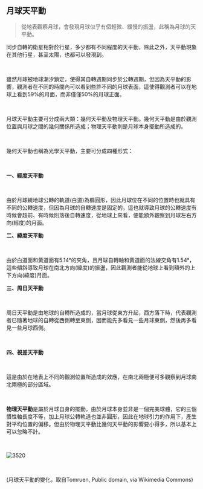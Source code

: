 ## 月球天平動

> 從地表觀察月球，會發現月球似乎有個輕微、緩慢的振盪，此稱為月球的天平動。

同步自轉的衛星相對於行星，多少都有不同程度的天平動，除此之外，天平動現象在其他行星，甚至太陽，也都可以發現到。

<br />

雖然月球被地球潮汐鎖定，使得其自轉週期同步於公轉週期，但因為天平動的影響，觀測者在不同的時間內可以看到些許不同的月球表面，這使得觀測者可以在地球上看到59%的月面，而非僅僅50%的月球正面。

<br />

月球天平動主要可分成兩大類：幾何天平動及物理天平動。幾何天平動是由於觀測位置與月球之間的幾何關係所造成；物理天平動則是月球本身擺動所造成的。

<br />

幾何天平動也稱為光學天平動，主要可分成四種形式：

<br />

**一、經度天平動**

<br />

由於月球繞地球公轉的軌道(白道)為橢圓形，因此月球位在不同的位置時也就具有不同的公轉速度，但因為月球的自轉速度是固定的，這也就導致月球的公轉速度有時候會超前、有時候則落後自轉速度，從地球上來看，便能額外觀察到月球左右方向(經度)的月面。

**二、緯度天平動**

<br />

由於白道面和黃道面有5.14°的夾角，且月球自轉軸和黃道面的法線交角有1.54°，這些傾斜導致月球在南北方向(緯度)的振盪，因此觀測者能從地球上看到額外的上下方向(緯度)月面。

**三、周日天平動**

<br />

周日天平動是由地球的自轉所造成的，當月球從東方升起，西方落下時，代表觀測者已隨著地球的自轉從西側轉至東側，因而能先多看見一些月球東側，然後再多看見一些月球西側。

<br />

**四、視差天平動**

<br />

這是由於在地表上不同的觀測位置所造成的效應，在南北兩極便可多觀察到月球南北兩極的部分區域。

<br />

**物理天平動**是屬於月球自身的擺動，由於月球本身並非是一個完美球體，它的三個慣性軸長度不等，加上月球公轉軌道也並非圓形，因此在地球引力的作用下，產生對平均位置的偏移。但由於物理天平動比幾何天平動的影響要小得多，所以基本上可以忽略不計。

<br />

![3520](https://i.imgur.com/nMlkKwg.png)

<br />

(月球天平動的變化，取自Tomruen, Public domain, via Wikimedia Commons)